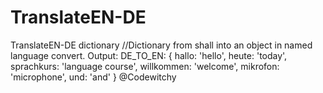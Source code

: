 # TranslateEN-DE
TranslateEN-DE dictionary
//Dictionary from shall into an object in named language convert.
Output: 
DE_TO_EN: {
  hallo: 'hello',
  heute: 'today',
  sprachkurs: 'language course',
  willkommen: 'welcome',
  mikrofon: 'microphone',
  und: 'and'
}
@Codewitchy

